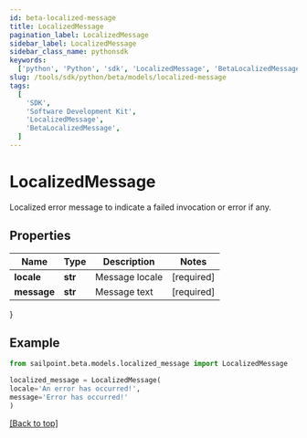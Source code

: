 ```yaml
---
id: beta-localized-message
title: LocalizedMessage
pagination_label: LocalizedMessage
sidebar_label: LocalizedMessage
sidebar_class_name: pythonsdk
keywords:
  ['python', 'Python', 'sdk', 'LocalizedMessage', 'BetaLocalizedMessage']
slug: /tools/sdk/python/beta/models/localized-message
tags:
  [
    'SDK',
    'Software Development Kit',
    'LocalizedMessage',
    'BetaLocalizedMessage',
  ]
---
```


# LocalizedMessage

Localized error message to indicate a failed invocation or error if any.

## Properties

| Name        | Type    | Description    | Notes      |
| ----------- | ------- | -------------- | ---------- |
| **locale**  | **str** | Message locale | [required] |
| **message** | **str** | Message text   | [required] |

}

## Example

```python
from sailpoint.beta.models.localized_message import LocalizedMessage

localized_message = LocalizedMessage(
locale='An error has occurred!',
message='Error has occurred!'
)

```

[[Back to top]](#)
